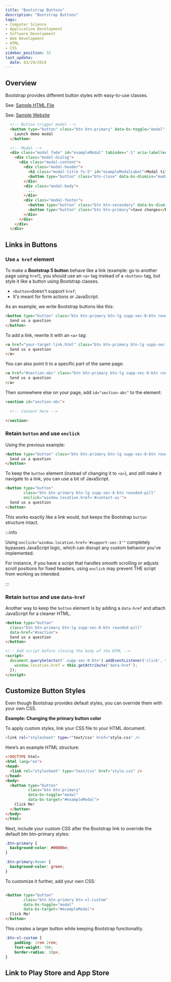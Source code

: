 ```yaml
---
title: "Bootstrap Buttons"
description: "Bootstrap Buttons"
tags: 
- Computer Science
- Application Development
- Software Development
- Web Development
- HTML
- CSS
sidebar_position: 32
last_update:
  date: 03/29/2019
---
```



## Overview  

Bootstrap provides different button styles with easy-to-use classes.  

See: [Sample HTML File](https://github.com/joseeden/joeden/blob/master/docs/021-Software-Engineering/009-Web-Development/Projects/010-Bootstrap/index.html)

See: [Sample Website](#sample-website)

```html
  <!-- Button trigger modal -->
  <button type="button" class="btn btn-primary" data-bs-toggle="modal" data-bs-target="#exampleModal">
    Launch demo modal
  </button>

  <!-- Modal -->
  <div class="modal fade" id="exampleModal" tabindex="-1" aria-labelledby="exampleModalLabel" aria-hidden="true">
    <div class="modal-dialog">
      <div class="modal-content">
        <div class="modal-header">
          <h1 class="modal-title fs-5" id="exampleModalLabel">Modal title</h1>
          <button type="button" class="btn-close" data-bs-dismiss="modal" aria-label="Close"></button>
        </div>
        <div class="modal-body">
          ...
        </div>
        <div class="modal-footer">
          <button type="button" class="btn btn-secondary" data-bs-dismiss="modal">Close</button>
          <button type="button" class="btn btn-primary">Save changes</button>
        </div>
      </div>
    </div>
  </div>
```

## Links in Buttons 

### Use `a href` element 

To make a **Bootstrap 5 button** behave like a link (example: go to another page using `href`), you should use an `<a>` tag instead of a `<button>` tag, but style it like a button using Bootstrap classes.

- `<button>`doesn't support `href`; 
- It's meant for form actions or JavaScript.

As an example, we write Bootstrap buttons like this:

```html
<button type="button" class="btn btn-primary btn-lg supp-sec-8-btn rounded-pill">
  Send us a question
</button> 
```

To add a link, rewrite it with an `<a>` tag:

```html
<a href="your-target-link.html" class="btn btn-primary btn-lg supp-sec-8-btn rounded-pill">
  Send us a question
</a>
```

You can also point it to a specific part of the same page:

```html
<a href="#section-abc" class="btn btn-primary btn-lg supp-sec-8-btn rounded-pill">
  Send us a question
</a>
```

Then somewhere else on your page, add `id="section-abc"` to the element:

```html
<section id="section-abc">
  
  <!-- Content here -->

</section>
```

### Retain `button` and use `onclick`

Using the previous example:

```html
<button type="button" class="btn btn-primary btn-lg supp-sec-8-btn rounded-pill">
  Send us a question
</button> 
```

To keep the `button` element (instead of changing it to `<a>`), and still make it navigate to a link, you can use a bit of JavaScript.

```html
<button type="button" 
        class="btn btn-primary btn-lg supp-sec-8-btn rounded-pill"
        onclick="window.location.href='#contact-us'">
  Send us a question
</button>
```

This works exactly like a link would, but keeps the Bootstrap `button` structure intact.

:::info 

Using `onclick="window.location.href='#support-sec-3'"` completely bypasses JavaScript logic, which can disrupt any custom behavior you've implemented.

For instance, if you have a script that handles smooth scrolling or adjusts scroll positions for fixed headers, using `onclick` may prevent THE script from working as intended.

:::

### Retain `button` and use `data-href`

Another way to keep the `button` element is by adding a `data-href` and attach JavaScript for a cleaner HTML.

```html
<button type="button"
  class="btn btn-primary btn-lg supp-sec-8-btn rounded-pill"
  data-href="#section">
  Send us a question
</button>

<!-- Add script before closing the body of the HTML -->
<script>
  document.querySelector('.supp-sec-8-btn').addEventListener('click', function () {
    window.location.href = this.getAttribute('data-href');
  });
</script>
```

## Customize Button Styles

Even though Bootstrap provides default styles, you can override them with your own CSS.  

**Example: Changing the primary button color** 

To apply custom styles, link your CSS file to your HTML document.

```bash
<link rel="stylesheet" type=""text/css" href="style.css" /> 
```

Here’s an example HTML structure:

```html
<!DOCTYPE html>
<html lang="en">
<head>
  <link rel="stylesheet" type="text/css" href="style.css" />
</head>
<body>
  <button type="button" 
          class="btn btn-primary" 
          data-bs-toggle="modal" 
          data-bs-target="#exampleModal">
    Click Me!
  </button>
</body>
</html>
```

Next, include your custom CSS after the Bootstrap link to override the default btn btn-primary styles:

```css
.btn-primary {
  background-color: #0080be;
}

.btn-primary:hover {
  background-color: green;
} 
```

To customize it further, add your own CSS:

```html

<button type="button" 
        class="btn btn-primary btn-xl-custom" 
        data-bs-toggle="modal" 
        data-bs-target="#exampleModal">
  Click Me!
</button>
```

This creates a larger button while keeping Bootstrap functionality.

```css
.btn-xl-custom {
    padding: 1rem 2rem;
    font-weight: 700;
    border-radius: 10px;
}
```

## Link to Play Store and App Store 

